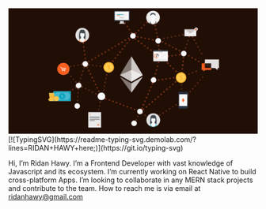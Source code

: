 <img src="./assets/background.svg" width="100%" height="50%"/>
[![TypingSVG](https://readme-typing-svg.demolab.com/?lines=RIDAN+HAWY+here;)](https://git.io/typing-svg)


Hi, I’m Ridan Hawy.
I’m a Frontend Developer with vast knowledge of Javascript and its ecosystem.
I’m currently working on React Native to build cross-platform Apps.
I’m looking to collaborate in any MERN stack projects and contribute to the team.
How to reach me is via email at ridanhawy@gmail.com
